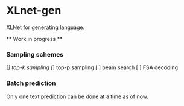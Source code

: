 # XLnet-gen
XLNet for generating language.

** Work in progress **

### Sampling schemes
[*] top-k sampling
[*] top-p sampling
[ ] beam search
[ ] FSA decoding

### Batch prediction
Only one text prediction can be done at a time as of now.